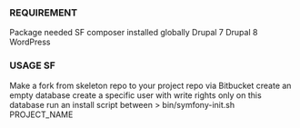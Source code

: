 ### REQUIREMENT ###
Package needed
    SF
        composer installed globally
    Drupal 7
    Drupal 8
    WordPress

### USAGE SF ###

Make a fork from skeleton repo to your project repo via Bitbucket
create an empty database
create a specific user with write rights only on this database
run an install script between
    > bin/symfony-init.sh PROJECT_NAME

